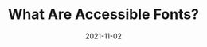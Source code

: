 ---
date: 2021-11-02
publisher: accessibility00
tags:
  - accessibility
  - fonts
target_url: https://www.accessibility.com/blog/what-are-accessible-fonts
title: What Are Accessible Fonts?
---